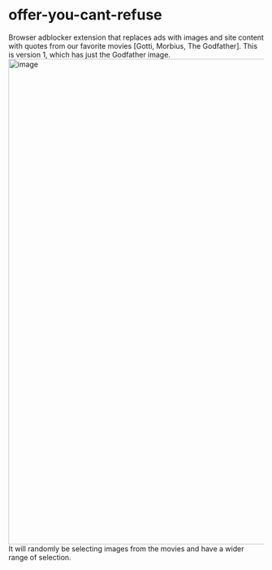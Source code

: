 # offer-you-cant-refuse
Browser adblocker extension that replaces ads with images and site content with quotes from our favorite movies [Gotti, Morbius, The Godfather].
This is version 1, which has just the Godfather image. 
<img width="958" alt="image" src="https://user-images.githubusercontent.com/44482134/221390902-9806b101-d99e-4254-909b-4a0b163ef32c.png"> It will randomly be selecting images from the movies and have a wider range of selection.
